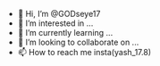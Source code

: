 - 👋 Hi, I’m @GODseye17
- 👀 I’m interested in ...
- 🌱 I’m currently learning ...
- 💞️ I’m looking to collaborate on ...
- 📫 How to reach me insta(yash_17.8)

<!---
GODseye17/GODseye17 is a ✨ special ✨ repository because its `README.md` (this file) appears on your GitHub profile.
You can click the Preview link to take a look at your changes.
--->
